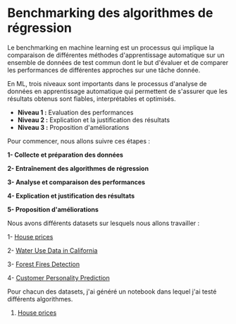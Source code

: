 # **Benchmarking des algorithmes de régression**
Le benchmarking en machine learning est un processus qui implique la comparaison de différentes méthodes d'apprentissage automatique sur un ensemble de données de test commun dont le but d'évaluer et de comparer les performances de différentes approches sur une tâche donnée.

En ML, trois niveaux sont importants dans le processus d'analyse de données en apprentissage automatique qui permettent de s'assurer que les résultats obtenus sont fiables, interprétables et optimisés. 

- **Niveau 1 :** Evaluation des performances
- **Niveau 2 :** Explication et la justification des résultats
- **Niveau 3 :** Proposition d'améliorations

Pour commencer, nous allons suivre ces étapes :

**1- Collecte et préparation des données**

**2- Entraînement des algorithmes de régression**

**3- Analyse et comparaison des performances**

**4- Explication et justification des résultats**

**5- Proposition d'améliorations**


Nous avons différents datasets sur lesquels nous allons travailler :

1- [House prices](https://www.kaggle.com/competitions/house-prices-advanced-regression-techniques/data) 

2- [Water Use Data in California](https://www.climatologylab.org/wget-gridmet.html)

3- [Forest Fires Detection ](https://archive.ics.uci.edu/ml/datasets/forest%2Bfires)

4- [Customer Personality Prediction](https://www.kaggle.com/code/sounaksarkar/customer-personality-prediction)

Pour chacun des datasets, j'ai généré un notebook dans lequel j'ai testé différents algorithmes.

1.   [House prices](https://colab.research.google.com/drive/1dxqzHo3zznThuTnp7qflGIQCUc4WGYjN?usp=sharing)

